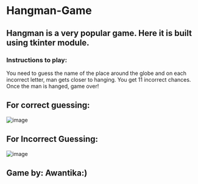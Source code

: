 # Hangman-Game

## Hangman is a very popular game. Here it is built using tkinter module. 

### Instructions to play: 
You need to guess the name of the place around the globe and on each incorrect letter, man gets closer to hanging.
You get 11 incorrect chances.
Once the man is hanged, game over!

## For correct guessing:
![image](https://github.com/awantikamallick/Hangman-Game/assets/84182317/7f59e62c-b27b-4e20-9b0f-57c0306c3449)


## For Incorrect Guessing:
![image](https://github.com/awantikamallick/Hangman-Game/assets/84182317/549c1e38-a64f-40c1-aa90-f5e83d4bfd64)


## Game by: Awantika:)
